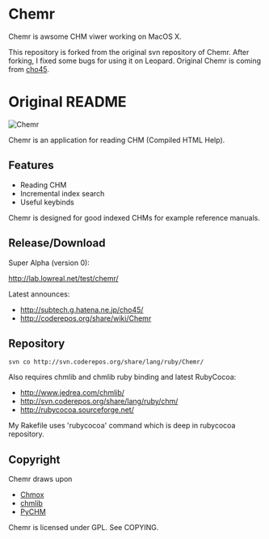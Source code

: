 Chemr
=====

Chemr is awsome CHM viwer working on MacOS X.

This repository is forked from the original svn repository of Chemr.
After forking, I fixed some bugs for using it on Leopard.
Original Chemr is coming from [cho45](http://github.com/cho45).

Original README
===============

![Chemr](http://f.hatena.ne.jp/images/fotolife/c/cho45/20071024/20071024233109.png)

Chemr is an application for reading CHM (Compiled HTML Help).

Features
--------

 * Reading CHM
 * Incremental index search
 * Useful keybinds

Chemr is designed for good indexed CHMs for example reference manuals.

Release/Download
----------------

Super Alpha (version 0):

<http://lab.lowreal.net/test/chemr/>

Latest announces:

  * <http://subtech.g.hatena.ne.jp/cho45/>
  * <http://coderepos.org/share/wiki/Chemr>

Repository
----------

    svn co http://svn.coderepos.org/share/lang/ruby/Chemr/

Also requires chmlib and chmlib ruby binding and latest RubyCocoa:

  * <http://www.jedrea.com/chmlib/>
  * <http://svn.coderepos.org/share/lang/ruby/chm/>
  * <http://rubycocoa.sourceforge.net/>

My Rakefile uses 'rubycocoa' command which is deep in
rubycocoa repository.

Copyright
---------

Chemr draws upon

  * [Chmox](http://chmox.sourceforge.net/)
  * [chmlib](http://www.jedrea.com/chmlib/)
  * [PyCHM](http://gnochm.sourceforge.net/pychm.html)

Chemr is licensed under GPL. See COPYING.
